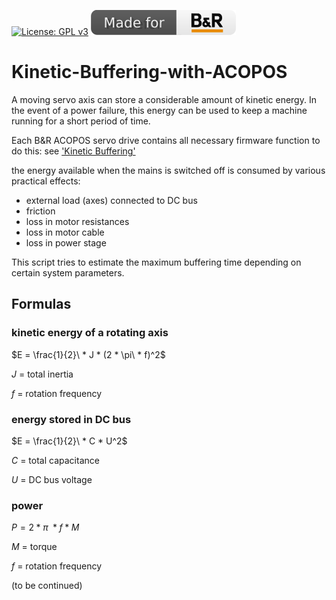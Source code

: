 [![License: GPL v3](https://img.shields.io/badge/License-GPL%20v3-blue.svg)](https://www.gnu.org/licenses/gpl-3.0)
[![Made For B&R](https://github.com/hilch/BandR-badges/blob/main/Made-For-BrAutomation.svg)](https://www.br-automation.com)
# Kinetic-Buffering-with-ACOPOS

A moving servo axis can store a considerable amount of kinetic energy. In the event of a power failure, this energy can be used to keep a machine running for a short period of time.

Each B&R ACOPOS servo drive contains all necessary firmware function to do this: see ['Kinetic Buffering'](https://help.br-automation.com/#/en/4/ncsoftware%2Facp10_drivefunctions%2Fleistungseinheit%2Fwechselrichter%2Fkinetische_pufferung%2Fkinetische_pufferung_.html)

the energy available when the mains is switched off is consumed by various practical effects:

- external load (axes) connected to DC bus
- friction
- loss in motor resistances
- loss in motor cable
- loss in power stage

This script tries to estimate the maximum buffering time depending on certain system parameters.

## Formulas

### kinetic energy of a rotating axis

$`E = \frac{1}{2}\ * J * (2 * \pi\ * f)^2`$

$`J`$ = total inertia

$`f`$ = rotation frequency 

### energy stored in DC bus

$`E = \frac{1}{2}\ * C * U^2`$

$`C`$ = total capacitance

$`U`$ = DC bus voltage

### power

$`P = 2 * \pi\ * f * M`$

$`M`$ = torque

$`f`$ = rotation frequency 

(to be continued)



